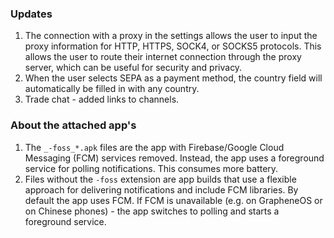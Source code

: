 ### Updates
1. The connection with a proxy in the settings allows the user to input the proxy information for HTTP, HTTPS, SOCK4, or SOCKS5 protocols. This allows the user to route their internet connection through the proxy server, which can be useful for security and privacy.
2. When the user selects SEPA as a payment method, the country field will automatically be filled in with any country.
3. Trade chat - added links to channels.

### About the attached app's
1. The `_-foss_*.apk` files are the app with Firebase/Google Cloud Messaging (FCM) services removed. Instead, the app uses a foreground service for polling notifications. This consumes more battery.
4. Files without the `-foss` extension are app builds that use a flexible approach for delivering notifications and include FCM libraries. By default the app uses FCM. If FCM is unavailable (e.g. on GrapheneOS or on Chinese phones) - the app switches to polling and starts a foreground service.